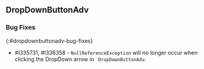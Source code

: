 ##  DropDownButtonAdv

### Bug Fixes
{:#dropdownbuttonadv-bug-fixes}

* \#I335731, \#I336358 - `NullReferenceException` will no longer occur when clicking the DropDown arrow in ` DropDownButtonAdv`.

